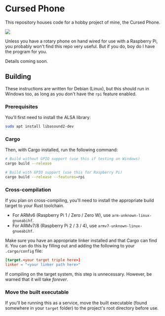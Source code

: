 # Cursed Phone

This repository houses code for a hobby project of mine, the Cursed Phone.

![](https://i.imgur.com/HMyeW6v.jpg)

Unless you have a rotary phone on hand wired for use with a Raspberry Pi, you probably won't find this repo very useful. But if you do, boy do I have the program for you.

Details coming soon.

## Building

These instructions are written for Debian (Linux), but this should run in Windows too, as long as you don't have the `rpi` feature enabled.

### Prerequisites

You'll first need to install the ALSA library:

```sh
sudo apt install libasound2-dev
```

### Cargo

Then, with Cargo installed, run the following command:

```sh
# Build without GPIO support (use this if testing on Windows)
cargo build --release

# Build with GPIO support (use this for Raspberry Pi)
cargo build --release --features=rpi
```

### Cross-compilation

If you plan on cross-compiling, you'll need to install the appropriate build target to your Rust toolchain.

* For ARMv6 (Raspberry Pi 1 / Zero / Zero W), use `arm-unknown-linux-gnueabihf`.
* For ARMv7/8 (Raspberry Pi 2 / 3 / 4), use `armv7-unknown-linux-gnueabihf`.

Make sure you have an appropriate linker installed and that Cargo can find it.
You can do this by filling out and adding the following to your `.cargo/config` file:
```toml
[target.<your target triple here>]
linker = "<your linker path here>"
```

If compiling on the target system, this step is unnecessary. However, be warned that it will take *forever*.

### Move the built executable

If you'll be running this as a service, move the built executable (found somewhere in your `target` folder) to the project's root directory before use. 